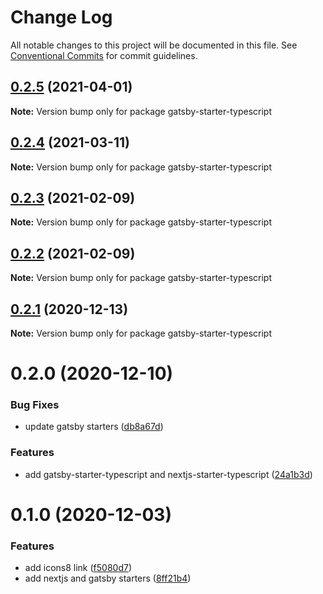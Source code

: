 # Change Log

All notable changes to this project will be documented in this file.
See [Conventional Commits](https://conventionalcommits.org) for commit guidelines.

## [0.2.5](https://github.com/reflexjs/reflexjs/compare/gatsby-starter-typescript@0.2.4...gatsby-starter-typescript@0.2.5) (2021-04-01)

**Note:** Version bump only for package gatsby-starter-typescript





## [0.2.4](https://github.com/reflexjs/reflexjs/compare/gatsby-starter-typescript@0.2.3...gatsby-starter-typescript@0.2.4) (2021-03-11)

**Note:** Version bump only for package gatsby-starter-typescript





## [0.2.3](https://github.com/reflexjs/reflexjs/compare/gatsby-starter-typescript@0.2.2...gatsby-starter-typescript@0.2.3) (2021-02-09)

**Note:** Version bump only for package gatsby-starter-typescript





## [0.2.2](https://github.com/reflexjs/reflexjs/compare/gatsby-starter-typescript@0.2.1...gatsby-starter-typescript@0.2.2) (2021-02-09)

**Note:** Version bump only for package gatsby-starter-typescript





## [0.2.1](https://github.com/reflexjs/reflexjs/compare/gatsby-starter-typescript@0.2.0...gatsby-starter-typescript@0.2.1) (2020-12-13)

**Note:** Version bump only for package gatsby-starter-typescript





# 0.2.0 (2020-12-10)


### Bug Fixes

* update gatsby starters ([db8a67d](https://github.com/reflexjs/reflexjs/commit/db8a67d103cc6a3dfb94991d1e01fe7b46119dd6))


### Features

* add gatsby-starter-typescript and nextjs-starter-typescript ([24a1b3d](https://github.com/reflexjs/reflexjs/commit/24a1b3df0945968f3a313729e566bf19288bb826))





# 0.1.0 (2020-12-03)


### Features

* add icons8 link ([f5080d7](https://github.com/reflexjs/reflex/commit/f5080d7613732646eb29f7a4502e8c7f2dce9600))
* add nextjs and gatsby starters ([8ff21b4](https://github.com/reflexjs/reflex/commit/8ff21b4ed62edcc69b4c9fb4b4884ee5155527b8))
